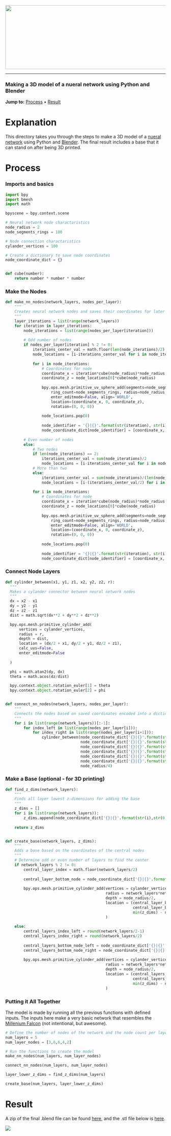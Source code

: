<div align="center">
  <a href="https://github.com/andrewtavis/design/tree/main/neural_network_blender_model"><img src="https://github.com/andrewtavis/design/blob/main/resources/gh_images/neural_net_logo.png" width="638" height="200"></a>
</div>

--------------------------------------

### Making a 3D model of a nueral network using Python and Blender

**Jump to:** [Process](#process) • [Result](#result)

# Explanation
This directory takes you through the steps to make a 3D model of a [nueral network](https://en.wikipedia.org/wiki/Neural_network) using Python and [Blender](https://www.blender.org/). The final result includes a base that it can stand on after being 3D printed.

# Process

### Imports and basics

```python
import bpy
import bmesh
import math

bpyscene = bpy.context.scene

# Neural network node charactaristics
node_radius = 2
node_segments_rings = 100

# Node connection charactaristics
cylander_vertices = 100

# Create a dictionary to save node coordinates
node_coordinate_dict = {}


def cube(number): 
    return number * number * number 
```

### Make the Nodes

```python
def make_nn_nodes(network_layers, nodes_per_layer):
    """
    Creates neural network nodes and saves their coordinates for later connection
    """
    layer_iterations = list(range(network_layers))
    for iteration in layer_iterations:
        node_iterations = list(range(nodes_per_layer[iteration]))
        
        # Odd number of nodes
        if nodes_per_layer[iteration] % 2 != 0:
            iterations_center_val = math.floor(len(node_iterations)/2)
            node_locations = [i-iterations_center_val for i in node_iterations]
            
            for i in node_iterations:
                # Coordinates for node
                coordinate_x = iteration*cube(node_radius)*node_radius
                coordinate_z = node_locations[0]*cube(node_radius)
                
                bpy.ops.mesh.primitive_uv_sphere_add(segments=node_segments_rings, 
                    ring_count=node_segments_rings, radius=node_radius, calc_uvs=True, 
                    enter_editmode=False, align='WORLD',
                    location=(coordinate_x, 0, coordinate_z), 
                    rotation=(0, 0, 0))
                    
                node_locations.pop(0)
                
                node_identifier = '{}|{}'.format(str(iteration), str(i))
                node_coordinate_dict[node_identifier] = [coordinate_x, 0, coordinate_z]
        
        # Even number of nodes        
        else:
            # Two nodes
            if len(node_iterations) == 2:
                iterations_center_val = sum(node_iterations)/2
                node_locations = [i-iterations_center_val for i in node_iterations]
            # More than two
            else:
                iterations_center_val = sum(node_iterations)/(len(node_iterations)/2)
                node_locations = [i-(iterations_center_val/2) for i in node_iterations]
            
            for i in node_iterations:
                # Coordinates for node
                coordinate_x = iteration*cube(node_radius)*node_radius
                coordinate_z = node_locations[0]*cube(node_radius)
                
                bpy.ops.mesh.primitive_uv_sphere_add(segments=node_segments_rings, 
                    ring_count=node_segments_rings, radius=node_radius, calc_uvs=True, 
                    enter_editmode=False, align='WORLD',
                    location=(coordinate_x, 0, coordinate_z), 
                    rotation=(0, 0, 0))
                    
                node_locations.pop(0)
                           
                node_identifier = '{}|{}'.format(str(iteration), str(i))
                node_coordinate_dict[node_identifier] = [coordinate_x, 0, coordinate_z]
```

### Connect Node Layers

```python
def cylinder_between(x1, y1, z1, x2, y2, z2, r):
  """
  Makes a cylander connector between neural network nodes
  """
  dx = x2 - x1
  dy = y2 - y1
  dz = z2 - z1    
  dist = math.sqrt(dx**2 + dy**2 + dz**2)

  bpy.ops.mesh.primitive_cylinder_add(
      vertices = cylander_vertices,
      radius = r, 
      depth = dist,
      location = (dx/2 + x1, dy/2 + y1, dz/2 + z1),
      calc_uvs=False,
      enter_editmode=False
         
  ) 

  phi = math.atan2(dy, dx) 
  theta = math.acos(dz/dist) 

  bpy.context.object.rotation_euler[1] = theta 
  bpy.context.object.rotation_euler[2] = phi 


def connect_nn_nodes(network_layers, nodes_per_layer):
    """
    Connects the nodes based on saved coordinates encoded into a dictionary
    """
    for i in list(range(network_layers))[:-1]:
        for index_left in list(range(nodes_per_layer[i])):
            for index_right in list(range(nodes_per_layer[i+1])):
                cylinder_between(node_coordinate_dict['{}|{}'.format(str(i), str(index_left))][0], 
                                 node_coordinate_dict['{}|{}'.format(str(i), str(index_left))][1], 
                                 node_coordinate_dict['{}|{}'.format(str(i), str(index_left))][2], 
                                 node_coordinate_dict['{}|{}'.format(str(i+1), str(index_right))][0], 
                                 node_coordinate_dict['{}|{}'.format(str(i+1), str(index_right))][1], 
                                 node_coordinate_dict['{}|{}'.format(str(i+1), str(index_right))][2], 
                                 node_radius/4)
```

### Make a Base (optional - for 3D printing)
```python
def find_z_dims(network_layers): 
    """
    Finds all layer lowest z-dimensions for adding the base
    """
    z_dims = []
    for i in list(range(network_layers)):
        z_dims.append(node_coordinate_dict['{}|{}'.format(str(i),str(0))][2])
        
    return z_dims


def create_base(network_layers, z_dims):
    """
    Adds a base based on the coordinates of the central nodes
    """
    # Determine odd or even number of layers to find the center
    if network_layers % 2 != 0:
        central_layer_index = math.floor(network_layers/2)
        
        central_layer_bottom_node = node_coordinate_dict['{}|{}'.format(str(central_layer_index),str(0))]
        
        bpy.ops.mesh.primitive_cylinder_add(vertices = cylander_vertices*cylander_vertices,
                                            radius = network_layers*network_layers, 
                                            depth = node_radius/2,
                                            location = (central_layer_bottom_node[0], 
                                                        central_layer_bottom_node[1], 
                                                        min(z_dims) - node_radius)   
                                            ) 
        
    else:
        central_layers_index_left = round(network_layers/2-1)
        central_layers_index_right = round(network_layers/2)
        
        central_layers_bottom_node_left = node_coordinate_dict['{}|{}'.format(str(central_layers_index_left),str(0))]
        central_layers_bottom_node_right = node_coordinate_dict['{}|{}'.format(str(central_layers_index_right),str(0))]
        
        bpy.ops.mesh.primitive_cylinder_add(vertices = cylander_vertices*cylander_vertices,
                                            radius = network_layers*network_layers, 
                                            depth = node_radius/2,
                                            location = (central_layers_bottom_node_left[0] + ((central_layers_bottom_node_right[0] - central_layers_bottom_node_left[0])/2), 
                                                        central_layers_bottom_node_left[1], 
                                                        min(z_dims) - node_radius)
                                            )
```

### Putting it All Together

The model is made by running all the previous functions with defined inputs. The inputs here make a very basic network that resembles the [Millenium Falcon](https://en.wikipedia.org/wiki/Millennium_Falcon) (not intentional, but awesome).

```python
# Define the number of nodes of the network and the node count per layer
num_layers = 5
num_layer_nodes = [3,6,6,4,2]

# Run the functions to create the model
make_nn_nodes(num_layers, num_layer_nodes)        

connect_nn_nodes(num_layers, num_layer_nodes)

layer_lower_z_dims = find_z_dims(num_layers)

create_base(num_layers, layer_lower_z_dims)
```

# Result

A zip of the final .blend file can be found [here](https://github.com/andrewtavis/design/blob/main/neural_network_blender_model/neural_network.blend.zip), and the .stl file below is [here](https://github.com/andrewtavis/design/blob/main/neural_network_blender_model/neural_network.stl).

![](https://raw.githubusercontent.com/andrewtavis/design/main/resources/gh_images/neural_network_stl.gif)
